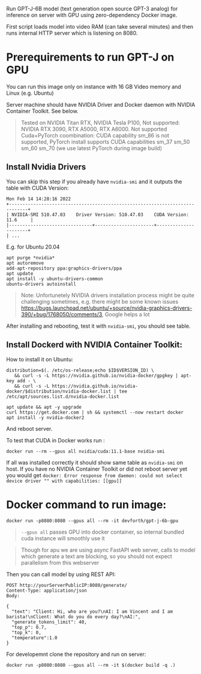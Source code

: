 Run GPT-J-6B model (text generation open source GPT-3 analog) for inference on server with GPU using zero-dependency Docker image. 

First script loads model into video RAM (can take several minutes) and then runs internal HTTP server which is listening on 8080.

# Prerequirements to run GPT-J on GPU

You can run this image only on instance with 16 GB Video memory and Linux (e.g. Ubuntu)

Server machine should have NVIDIA Driver and Docker daemon with NVIDIA Container Toolkit. See below.

> Tested on NVIDIA Titan RTX, NVIDIA Tesla P100, 
> Not supported: NVIDIA RTX 3090, RTX A5000, RTX A6000. Not supported Cuda+PyTorch coombination:
> CUDA capability sm_86 is not supported, PyTorch install supports CUDA capabilities sm_37 sm_50 sm_60 sm_70 (we use latest PyTorch during image build)

## Install Nvidia Drivers

You can skip this step if you already have `nvidia-smi` and it outputs the table with CUDA Version:

``` 
Mon Feb 14 14:28:16 2022       
+-----------------------------------------------------------------------------+
| NVIDIA-SMI 510.47.03    Driver Version: 510.47.03    CUDA Version: 11.6     |
|-------------------------------+----------------------+----------------------+
| ...

```

E.g. for Ubuntu 20.04
```
apt purge *nvidia*
apt autoremove
add-apt-repository ppa:graphics-drivers/ppa
apt update
apt install -y ubuntu-drivers-common
ubuntu-drivers autoinstall
```

> Note: Unfortunetely NVIDIA drivers installation process might be quite challenging sometimes, e.g. there might be some known issues https://bugs.launchpad.net/ubuntu/+source/nvidia-graphics-drivers-390/+bug/1768050/comments/3, Google helps a lot

After installing and rebooting, test it with `nvidia-smi`, you should see table.

## Install Dockerd with NVIDIA Container Toolkit:

How to install it on Ubuntu:

```
distribution=$(. /etc/os-release;echo $ID$VERSION_ID) \
   && curl -s -L https://nvidia.github.io/nvidia-docker/gpgkey | apt-key add - \
   && curl -s -L https://nvidia.github.io/nvidia-docker/$distribution/nvidia-docker.list | tee /etc/apt/sources.list.d/nvidia-docker.list

apt update && apt -y upgrade
curl https://get.docker.com | sh && systemctl --now restart docker 
apt install -y nvidia-docker2
```
And reboot server.

To test that CUDA in Docker works run :

```
docker run --rm --gpus all nvidia/cuda:11.1-base nvidia-smi
```

If all was installed correctly it should show same table as `nvidia-smi` on host.
If you have no NVIDIA Container Toolkit or did not reboot server yet you would get `docker: Error response from daemon: could not select device driver "" with capabilities: [[gpu]]` 


# Docker command to run image:

```
docker run -p8080:8080 --gpus all --rm -it devforth/gpt-j-6b-gpu
```

> `--gpus all` passes GPU into docker container, so internal bundled cuda instance will smoothly use it 

> Though for apu we are using async FastAPI web server, calls to model which generate a text are blocking, so you should not expect parallelism from this webserver

Then you can call model by using REST API:

```
POST http://yourServerPublicIP:8080/generate/
Content-Type: application/json
Body: 

{
  "text": "Client: Hi, who are you?\nAI: I am Vincent and I am barista!\nClient: What do you do every day?\nAI:",
  "generate_tokens_limit": 40,
  "top_p": 0.7,
  "top_k": 0,
  "temperature":1.0
}
```


For developemnt clone the repository and run on server:

```
docker run -p8080:8080 --gpus all --rm -it $(docker build -q .)
```


